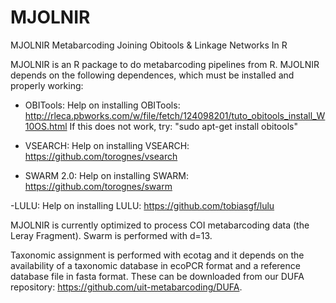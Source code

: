 # MJOLNIR
MJOLNIR Metabarcoding Joining Obitools &amp; Linkage Networks In R

MJOLNIR is an R package to do metabarcoding pipelines from R. MJOLNIR depends on the following dependences, which must be installed and properly working:

- OBITools: 
  Help on installing OBITools: http://rleca.pbworks.com/w/file/fetch/124098201/tuto_obitools_install_W10OS.html
  If this does not work, try: "sudo apt-get install obitools"

- VSEARCH: 
  Help on installing VSEARCH: https://github.com/torognes/vsearch
  
- SWARM 2.0:
  Help on installing SWARM: https://github.com/torognes/swarm
  
-LULU:
  Help on installing LULU:
  https://github.com/tobiasgf/lulu

MJOLNIR is currently optimized to process COI metabarcoding data (the Leray Fragment). Swarm is performed with d=13.

Taxonomic assignment is performed with ecotag and it depends on the availability of a taxonomic database in ecoPCR format and a reference database file in fasta format.
These can be downloaded from our DUFA repository: https://github.com/uit-metabarcoding/DUFA.
